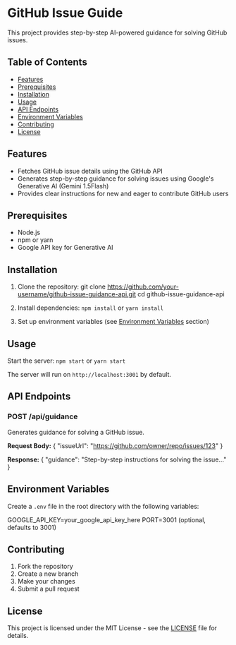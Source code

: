 # GitHub Issue Guide

This project provides step-by-step AI-powered guidance for solving GitHub issues.

## Table of Contents

- [Features](#features)
- [Prerequisites](#prerequisites)
- [Installation](#installation)
- [Usage](#usage)
- [API Endpoints](#api-endpoints)
- [Environment Variables](#environment-variables)
- [Contributing](#contributing)
- [License](#license)

## Features

- Fetches GitHub issue details using the GitHub API
- Generates step-by-step guidance for solving issues using Google's Generative AI (Gemini 1.5Flash)
- Provides clear instructions for new and eager to contribute GitHub users

## Prerequisites

- Node.js
- npm or yarn
- Google API key for Generative AI

## Installation

1. Clone the repository:
   git clone https://github.com/your-username/github-issue-guidance-api.git
   cd github-issue-guidance-api

2. Install dependencies:
   `npm install` or `yarn install`

3. Set up environment variables (see [Environment Variables](#environment-variables) section)

## Usage

Start the server:
`npm start` or `yarn start`

The server will run on `http://localhost:3001` by default.

## API Endpoints

### POST /api/guidance

Generates guidance for solving a GitHub issue.

**Request Body:**
{
  "issueUrl": "https://github.com/owner/repo/issues/123"
}

**Response:**
{
  "guidance": "Step-by-step instructions for solving the issue..."
}

## Environment Variables

Create a `.env` file in the root directory with the following variables:

GOOGLE_API_KEY=your_google_api_key_here
PORT=3001 (optional, defaults to 3001)

## Contributing

1. Fork the repository
2. Create a new branch
3. Make your changes
4. Submit a pull request

## License

This project is licensed under the MIT License - see the [LICENSE](LICENSE) file for details.
